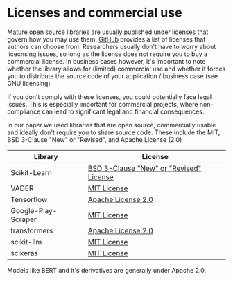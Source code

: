 # Licenses and commercial use
Mature open source libraries are usually published under licenses that govern
how you may use them. [GitHub](https://docs.github.com/de/repositories/managing-your-repositorys-settings-and-features/customizing-your-repository/licensing-a-repository)
provides a list of licenses that authors can choose from. Researchers usually don't have to worry about licecnsing issues, so long as the license does not require you to buy a commercial license.
In business cases however, it's important to note whether the library allows for (limited) commercial use and whether it forces you to distribute the source code of your application / business case (see GNU licensing)

If you don't comply with these licenses, you could potentially face legal issues. This is especially important for commercial projects, where non-compliance can lead to significant legal and financial consequences.

In our paper we used libraries that are open source, commercially  usable and ideally don't require you to share source code.
These include the MIT, BSD 3-Clause "New" or "Revised", and Apache License (2.0)

| Library | License |
| ------- | ------- |
| Scikit-Learn | [BSD 3-Clause "New" or "Revised" License](https://github.com/scikit-learn/scikit-learn/blob/main/COPYING)
| VADER | [MIT License](https://github.com/cjhutto/vaderSentiment/blob/master/LICENSE.txt)
| Tensorflow | [Apache License 2.0](https://github.com/tensorflow/examples/blob/master/LICENSE)
| Google-Play-Scraper | [MIT License](https://github.com/JoMingyu/google-play-scraper/blob/master/LICENSE)
| transformers | [Apache License 2.0](https://github.com/huggingface/transformers/blob/main/LICENSE)
| scikit-llm | [MIT License](https://github.com/iryna-kondr/scikit-llm/blob/main/LICENSE)
| scikeras | [MIT License](https://github.com/adriangb/scikeras/blob/master/LICENSE)

Models like BERT and it's derivatives are generally under Apache 2.0.